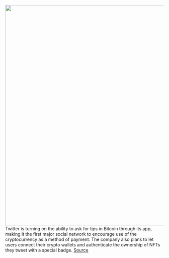 <img src='https://cdn.vox-cdn.com/thumbor/_uIc77QPBM2rxWXsFueDMODp2oU=/0x0:1920x1080/1200x800/filters:focal(807x387:1113x693)/cdn.vox-cdn.com/uploads/chorus_image/image/69898749/Twitter_NFTs.0.jpeg' width='700px' /><br/>
Twitter is turning on the ability to ask for tips in Bitcoin through its app, making it the first major social network to encourage use of the cryptocurrency as a method of payment. The company also plans to let users connect their crypto wallets and authenticate the ownership of NFTs they tweet with a special badge.
<a href='https://www.theverge.com/2021/9/23/22689806/twitter-bitcoin-lightning-tipping-nft-authentication'> Source <a/>